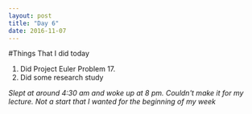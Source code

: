 ```yaml
---
layout: post
title: "Day 6"
date: 2016-11-07
---
```

#Things That I did today
1. Did Project Euler Problem 17.
2. Did some research study


_Slept at around 4:30 am and woke up at 8 pm. Couldn't make it for my lecture. Not a start that I wanted for the beginning of my week_
